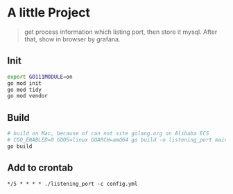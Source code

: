 # A little Project

> get process information which listing port, then store it mysql.
> After that, show in browser by grafana.

## Init
```bash
export GO111MODULE=on
go mod init 
go mod tidy
go mod vendor
```

## Build

```bash
# build on Mac, because of can not site golang.org on Alibaba ECS
# CGO_ENABLED=0 GOOS=linux GOARCH=amd64 go build -o listening_port main.go
go build 
```

## Add to crontab

```text
*/5 * * * * ./listening_port -c config.yml

```
